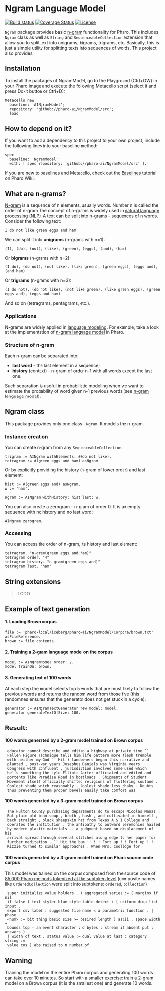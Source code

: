 # Ngram Language Model

[![Build status](https://github.com/pharo-ai/NgramModel/workflows/CI/badge.svg)](https://github.com/pharo-ai/NgramModel/actions/workflows/test.yml)
[![Coverage Status](https://coveralls.io/repos/github/pharo-ai/NgramModel/badge.svg?branch=master)](https://coveralls.io/github/pharo-ai/NgramModel?branch=master)
[![License](https://img.shields.io/badge/license-MIT-blue.svg)](https://raw.githubusercontent.com/pharo-ai/NgramModel/master/LICENSE)

`Ngram` package provides basic [n-gram](https://en.wikipedia.org/wiki/N-gram) functionality for Pharo. This includes `Ngram` class as well as `String` and `SequenceableCollection` extension that allow you to split text into unigrams, bigrams, trigrams, etc. Basically, this is just a simple utility for splitting texts into sequences of words.
This project also provides 

## Installation

To install the packages of NgramModel, go to the Playground (Ctrl+OW) in your Pharo image and execute the following Metacello script (select it and press Do-it button or Ctrl+D):

```Smalltalk
Metacello new
  baseline: 'AINgramModel';
  repository: 'github://pharo-ai/NgramModel/src';
  load
```

## How to depend on it?

If you want to add a dependency to this project to your own project, include the following lines into your baseline method:

```Smalltalk
spec
  baseline: 'NgramModel'
  with: [ spec repository: 'github://pharo-ai/NgramModel/src' ].
```

If you are new to baselines and Metacello, check out the [Baselines](https://github.com/pharo-open-documentation/pharo-wiki/blob/master/General/Baselines.md) tutorial on Pharo Wiki.

## What are n-grams?

[N-gram](https://en.wikipedia.org/wiki/N-gram) is a sequence of n elements, usually words. Number n is called the order of n-gram The concept of n-grams is widely used in [natural language processing (NLP)](https://en.wikipedia.org/wiki/Natural_language_processing). A text can be split into n-grams - sequences of n words. Consider the following text:
```
I do not like green eggs and ham
```
We can split it into **unigrams** (n-grams with n=1):
```
(I), (do), (not), (like), (green), (eggs), (and), (ham)
```
Or **bigrams** (n-grams with n=2):
```
(I do), (do not), (not like), (like green), (green eggs), (eggs and), (and ham)
```
Or **trigrams** (n-grams with n=3):
```
(I do not), (do not like), (not like green), (like green eggs), (green eggs and), (eggs and ham)
```
And so on (tetragrams, pentagrams, etc.).

### Applications

N-grams are widely applied in [language modeling](https://en.wikipedia.org/wiki/Language_model). For example, take a look at the implementation of [n-gram language model](https://github.com/olekscode/NgramModel) in Pharo.

### Structure of n-gram

Each n-gram can be separated into:

* **last word** - the last element in a sequence;
* **history** (context) - n-gram of order n-1 with all words except the last one.

Such separation is useful in probabilistic modeling when we want to estimate the probability of word given n-1 previous words (see [n-gram language model](https://github.com/olekscode/NgramModel)).

## Ngram class

This package provides only one class - `Ngram`. It models the n-gram.

### Instance creation

You can create n-gram from any `SequenceableCollection`:

```Smalltalk
trigram := AINgram withElements: #(do not like).
tetragram := #(green eggs and ham) asNgram.
```

Or by explicitly providing the history (n-gram of lower order) and last element:

```Smalltalk
hist := #(green eggs and) asNgram.
w := 'ham'.

ngram := AINgram withHistory: hist last: w.
```

You can also create a zerogram - n-gram of order 0. It is an empty sequence with no history and no last word:

```Smalltalk
AINgram zerogram.
```

### Accessing

You can access the order of n-gram, its history and last element:

```Smalltalk
tetragram. "n-gram(green eggs and ham)"
tetragram order. "4"
tetragram history. "n-gram(green eggs and)"
tetragram last. "ham"
```

## String extensions

> TODO

## Example of text generation

#### 1. Loading Brown corpus
```Smalltalk
file := 'pharo-local/iceberg/pharo-ai/NgramModel/Corpora/brown.txt' asFileReference.
brown := file contents.
```
#### 2. Training a 2-gram language model on the corpus
```Smalltalk
model := AINgramModel order: 2.
model trainOn: brown.
```
#### 3. Generating text of 100 words
At each step the model selects top 5 words that are most likely to follow the previous words and returns the random word from those five (this randomnes ensures that the generator does not get stuck in a cycle).
```Smalltalk
generator := AINgramTextGenerator new model: model.
generator generateTextOfSize: 100.
```
## Result:

#### 100 words generated by a 2-gram model trained on Brown corpus
```
 educator cannot describe and edited a highway at private time ``
 Fallen Figure Technique tells him life pattern more flesh tremble 
 with neither my God `` Hit ) landowners began this narrative and 
 planted , post-war years Josephus Daniels was Virginia years 
 Congress with confluent , jurisdiction involved some used which 
 he''s something the Lyle Elliott Carter officiated and edited and
 portents like Paradise Road in boatloads . Shipments of Student 
 Movement itself officially shifted religions of fluttering soutane .
 Coolest shade which reasonably . Coolest shade less shaky . Doubts 
 thus preventing them proper bevels easily take comfort was
```
#### 100 words generated by a 3-gram model trained on Brown corpus
```
 The Fulton County purchasing departments do to escape Nicolas Manas .
 But plain old bean soup , broth , hash , and cultivated in himself , 
 back straight , black sheepskin hat from Texas A & I College and 
 operates the institution , the antipathy to outward ceremonies hailed 
 by modern plastic materials -- a judgment based on displacement of his 
 arrival spread through several stitches along edge to her paper for 
 further meditation . `` Hit the bum '' ! ! Fort up ! ! Fort up ! ! 
 Kizzie turned to similar approaches . When Mrs. Coolidge for
```
#### 100 words generated by a 3-gram model trained on Pharo source code corpus
This model was trained on the corpus composed from the source code of [85,000 Pharo methods tokenized at the subtoken level](https://github.com/pharo-ai/NgramModel/blob/master/Corpora/pharo_source.txt) (composite names like `OrderedCollection` were split into subtokens: `ordered`, `collection`)
```
 super initialize value holders . ( aggregated series := ( margins if nil
 if false ) text styler blue style table detect : [ uniform drop list input . 
 export csv label : suggested file name < a parametric function . | phase 
 <num> := bit thing basic size >= desired length ) ascii . space width + 
 bounds top - an event character : d bytes : stream if absent put : answers )
 | width of text . status value := dual value at last : category string := 
 value cos ) abs raised to n number of
```
## Warning
Training the model on the entire Pharo corpus and generating 100 words can take over 10 minutes. So start with a smaller exercise: train a 2-gram model on a Brown corpus (it is the smallest one) and generate 10 words.
